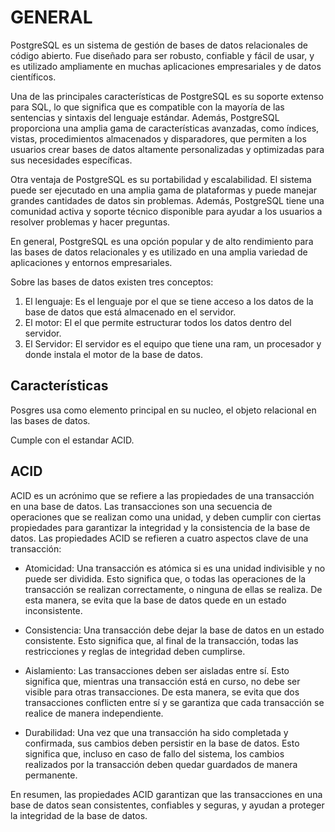 # GENERAL

PostgreSQL es un sistema de gestión de bases de datos relacionales de código abierto. Fue diseñado para ser robusto, confiable y fácil de usar, y es utilizado ampliamente en muchas aplicaciones empresariales y de datos científicos.

Una de las principales características de PostgreSQL es su soporte extenso para SQL, lo que significa que es compatible con la mayoría de las sentencias y sintaxis del lenguaje estándar. Además, PostgreSQL proporciona una amplia gama de características avanzadas, como índices, vistas, procedimientos almacenados y disparadores, que permiten a los usuarios crear bases de datos altamente personalizadas y optimizadas para sus necesidades específicas.

Otra ventaja de PostgreSQL es su portabilidad y escalabilidad. El sistema puede ser ejecutado en una amplia gama de plataformas y puede manejar grandes cantidades de datos sin problemas. Además, PostgreSQL tiene una comunidad activa y soporte técnico disponible para ayudar a los usuarios a resolver problemas y hacer preguntas.

En general, PostgreSQL es una opción popular y de alto rendimiento para las bases de datos relacionales y es utilizado en una amplia variedad de aplicaciones y entornos empresariales.

Sobre las bases de datos existen tres conceptos:

1. El lenguaje: Es el lenguaje por el que se tiene acceso a los datos de la base de datos que está almacenado en el servidor.
2. El motor: El el que permite estructurar todos los datos dentro del servidor.
3. El Servidor: El servidor es el equipo que tiene una ram, un procesador y donde instala el motor de la base de datos.

## Características

Posgres usa como elemento principal en su nucleo, el objeto relacional en las bases de datos.

Cumple con el estandar ACID.

## ACID

ACID es un acrónimo que se refiere a las propiedades de una transacción en una base de datos. Las transacciones son una secuencia de operaciones que se realizan como una unidad, y deben cumplir con ciertas propiedades para garantizar la integridad y la consistencia de la base de datos. Las propiedades ACID se refieren a cuatro aspectos clave de una transacción:

* Atomicidad: Una transacción es atómica si es una unidad indivisible y no puede ser dividida. Esto significa que, o todas las operaciones de la transacción se realizan correctamente, o ninguna de ellas se realiza. De esta manera, se evita que la base de datos quede en un estado inconsistente.

* Consistencia: Una transacción debe dejar la base de datos en un estado consistente. Esto significa que, al final de la transacción, todas las restricciones y reglas de integridad deben cumplirse.

* Aislamiento: Las transacciones deben ser aisladas entre sí. Esto significa que, mientras una transacción está en curso, no debe ser visible para otras transacciones. De esta manera, se evita que dos transacciones conflicten entre sí y se garantiza que cada transacción se realice de manera independiente.

* Durabilidad: Una vez que una transacción ha sido completada y confirmada, sus cambios deben persistir en la base de datos. Esto significa que, incluso en caso de fallo del sistema, los cambios realizados por la transacción deben quedar guardados de manera permanente.

En resumen, las propiedades ACID garantizan que las transacciones en una base de datos sean consistentes, confiables y seguras, y ayudan a proteger la integridad de la base de datos.
